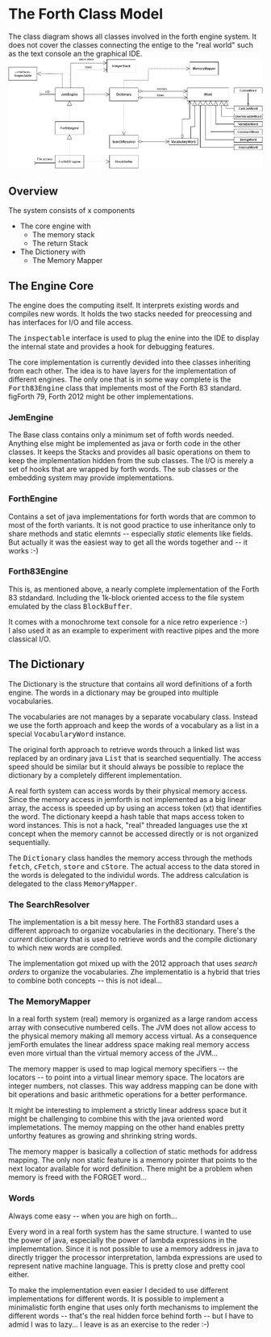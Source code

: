 # The Forth Class Model #

The class diagram shows all classes involved in the forth engine system.
It does not cover the classes connecting the entige to the "real world"
such as the text console an the graphical IDE.
![engine model diagram](engineModel.png)

## Overview ##

The system consists of x components 
- The core engine with
    - The memory stack
    - The return Stack
- The Dictionery with
    - The Memory Mapper


## The Engine Core ##
The engine does the computing itself. It interprets existing words and
compiles new words. It holds the two stacks needed for preocessing and
has interfaces for I/O and file access.

The <tt>inspectable</tt> interface is used to plug the enine into the IDE
to display the internal state and provides a hook for debugging features.

The core implementation is currently devided into thee classes inheriting from each other.
The idea is to have layers for the implementation of different engines. The only one that is
in some way complete is the <tt>Forth83Engine</tt> class that implements most of the Forth 83 standard.
figForth 79, Forth 2012 might be other implementations.

### JemEngine ###
The Base class contains only a minimum set of fofth words needed.
Anything else might be implemented as java or forth code in the other classes.
It keeps the Stacks and provides all basic operations on them to keep the
implementation hidden from the sub classes. The I/O is merely a set of hooks that
are wrapped by forth words. The sub classes or the embedding system may provide
implementations.

### ForthEngine ###
Contains a set of java implementations for forth words that are common to most of the
forth variants. It is not good practice to use inheritance only to share methods and static
elemnts -- especially _static_ elements like fields. But actually it was the easiest way to
get all the words together and -- it works :-)

### Forth83Engine ###
This is, as mentioned above, a nearly complete implementation of the Forth 83 stdandard.
Including the 1k-block oriented access to the file system emulated by the class <tt>BlockBuffer</tt>.

It comes with a monochrome text console for a nice retro experience :-)<br>
I also used it as an example to experiment with reactive pipes and the more classical I/O.

## The Dictionary ##
The Dictionary is the structure that contains all word definitions of a forth
engine. The words in a dictionary may be grouped into multiple vocabularies.

The vocabularies are not manages by a separate vocabulary class.
Instead we use the forth approach and keep the words of a vocabulary as
a list in a special <tt>VocabularyWord</tt> instance.

The original forth approach to retrieve words throuch a linked list was replaced
by an ordinary java <tt>List</tt> that is searched sequentially. The access speed
should be similar but it should always be possible to replace the dictionary
by a completely different implementation.

A real forth system can access words by their physical memory access. Since the
memory access in jemforth is not implemented as a big linear array, the access
is speeded up by using an access token (xt) that identifies the word. The dictionary
keepd a hash table that maps access token to word instances. This is not a hack,
"real" threaded languages use the xt concept when the memory cannot be accessed
directly or is not organized sequentially.

The <tt>Dictionary</tt> class handles the memory access through the methods
<tt>fetch</tt>, <tt>cFetch</tt>, <tt>store</tt> and <tt>cStore</tt>. The actual
access to the data stored in the words is delegated to the individul words.
The address calculation is delegated to the class <tt>MemoryMapper</tt>.

### The SearchResolver ###
The implementation is a bit messy here. The Forth83 standard uses a different approach
to organize vocabularies in the decitionary. There's the _current_ dictionary that is
used to retrieve words and the compile dictionary to which new words are compiled.

The implementation got mixed up with the 2012 approach that uses _search orders_ to
organize the vocabularies. Zhe implementatio is a hybrid that tries to combine both
concepts -- this is not ideal...

### The MemoryMapper ###
In a real forth system (real) memory is organized as a large random access
array with consecutive numbered cells. The JVM does not allow access to the
physical memory making all memory access virtual. As a consequence jemForth
emulates the linear address space making real memory access even more virtual
than the virtual memory access of the JVM...

The memory mapper is used to map logical memory specifiers -- the locators -- to
point into a virtual linear memory space. The locators are integer numbers, not classes.
This way address mapping can be done with bit operations and basic arithmetic operations
for a better performance.

It might be interesting to implement a strictly linear address space but it might be
challenging to combine this with the java oriented word implemetations. The memoy mapping
on the other hand enables pretty unforthy features as growing and shrinking string words.

The memory mapper is basically a collection of static methods for address mapping.
The only non static feature is a memory pointer that points to the next locator available 
for word definition. There might be a problem when memory is freed with the FORGET word...

### Words ###
Always come easy -- when you are high on forth...

Every word in a real forth system has the same structure. I wanted to use the power of java,
especially the power of lambda expressions in the implememtation. Since it is not possible
to use a memory address in java to directly trigger the processor interpretation, lambda expressions
are used to represent native machine language. This is pretty close and pretty cool either.

To make the implementation even easier I decided to use different implementations for different
words. It is possible to implement a minimalistic forth engine that uses only forth mechanisms
to implement the different words -- that's the real hidden force behind forth -- but I have to
admid I was to lazy... I leave is as an exercise to the reder :-)
